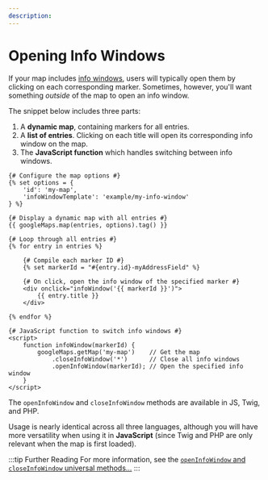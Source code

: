```yaml
---
description:
---
```


# Opening Info Windows

If your map includes [info windows](/dynamic-maps/info-windows/), users will typically open them by clicking on each corresponding marker. Sometimes, however, you'll want something _outside_ of the map to open an info window.

The snippet below includes three parts:

1. A **dynamic map**, containing markers for all entries.
2. A **list of entries**. Clicking on each title will open its corresponding info window on the map.
3. The **JavaScript function** which handles switching between info windows.

```twig
{# Configure the map options #}
{% set options = {
    'id': 'my-map',
    'infoWindowTemplate': 'example/my-info-window'
} %}

{# Display a dynamic map with all entries #}
{{ googleMaps.map(entries, options).tag() }}

{# Loop through all entries #}
{% for entry in entries %}

    {# Compile each marker ID #}
    {% set markerId = "#{entry.id}-myAddressField" %}

    {# On click, open the info window of the specified marker #}
    <div onclick="infoWindow('{{ markerId }}')">
        {{ entry.title }}
    </div>

{% endfor %}

{# JavaScript function to switch info windows #}
<script>
    function infoWindow(markerId) {
        googleMaps.getMap('my-map')    // Get the map
            .closeInfoWindow('*')      // Close all info windows
            .openInfoWindow(markerId); // Open the specified info window
    }
</script>
```

The `openInfoWindow` and `closeInfoWindow` methods are available in JS, Twig, and PHP.

Usage is nearly identical across all three languages, although you will have more versatility when using it in **JavaScript** (since Twig and PHP are only relevant when the map is first loaded).

:::tip Further Reading
For more information, see the [`openInfoWindow` and `closeInfoWindow` universal methods...](/dynamic-maps/universal-methods/#openinfowindow-markerid)
:::
